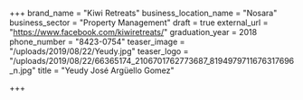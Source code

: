 +++
brand_name = "Kiwi Retreats"
business_location_name = "Nosara"
business_sector = "Property Management"
draft = true
external_url = "https://www.facebook.com/kiwiretreats/"
graduation_year = 2018
phone_number = "8423-0754"
teaser_image = "/uploads/2019/08/22/Yeudy.jpg"
teaser_logo = "/uploads/2019/08/22/66365174_2106701762773687_8194979711676317696_n.jpg"
title = "Yeudy José Argüello Gomez"

+++
